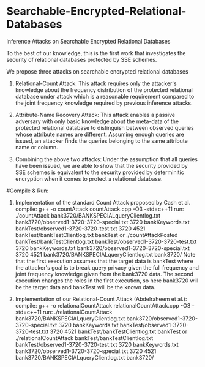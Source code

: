 # Searchable-Encrypted-Relational-Databases
Inference Attacks on Searchable Encrypted Relational Databases

To the best of our knowledge, this is the first work that investigates the
security of relational databases protected by SSE schemes.

We propose three attacks on searchable encrypted relational databases
1. Relational-Count Attack: 
This attack requires only the attacker's knowledge about the frequency distribution of the protected   relational database under attack which is a reasonable requirement compared to the joint frequency knowledge required by previous inference attacks.

2. Attribute-Name Recovery Attack: 
This attack enables a passive adversary with only basic knowledge about the meta-data of the protected relational database to distinguish between observed queries whose attribute names are different. Assuming enough queries are issued, an attacker finds the queries belonging to the same attribute name or column.

3. Combining the above two attacks:
Under the assumption that all queries have been issued, we are able to show that the security provided by SSE schemes is equivalent to the security provided by determinitic encryption when it comes to protect a relational database.











#Compile & Run:


1. Implementation of the standard Count Attack proposed by Cash et al.
    compile: g++ -o countAttack countAttack.cpp -O3 -std=c++11
    run: ./countAttack bank3720/BANKSPECIALqueryClientlog.txt bank3720/observed1-3720-3720-special.txt 3720 bankKeywords.txt bankTest/observed1-3720-3720-test.txt 3720 4521 bankTest/bankTestClientlog.txt bankTest 
   or
   ./countAttackPosted bankTest/bankTestClientlog.txt bankTest/observed1-3720-3720-test.txt 3720 bankKeywords.txt bank3720/observed1-3720-3720-special.txt 3720 4521 bank3720/BANKSPECIALqueryClientlog.txt bank3720/ 
   Note that the first execution assumes that the target data is bankTest where the attacker's goal is to break query privacy
   given the full frequency and joint frequency knowledge given from the bank3720 data. The second execution changes the roles
   in the first execution, so here bank3720 will be the target data and bankTest will be the known data.
   
2. Implementation of our Relational-Count Attack (Abdelraheem et al.):
   compile: g++ -o relationalCountAttack relationalCountAttack.cpp -O3 -std=c++11
   run:  ./relationalCountAttack bank3720/BANKSPECIALqueryClientlog.txt bank3720/observed1-3720-3720-special.txt 3720 bankKeywords.txt bankTest/observed1-3720-3720-test.txt 3720 4521 bankTest/bankTestClientlog.txt bankTest 
  or
  ./relationalCountAttack bankTest/bankTestClientlog.txt bankTest/observed1-3720-3720-test.txt 3720 bankKeywords.txt bank3720/observed1-3720-3720-special.txt 3720 4521 bank3720/BANKSPECIALqueryClientlog.txt bank3720/ 

   
